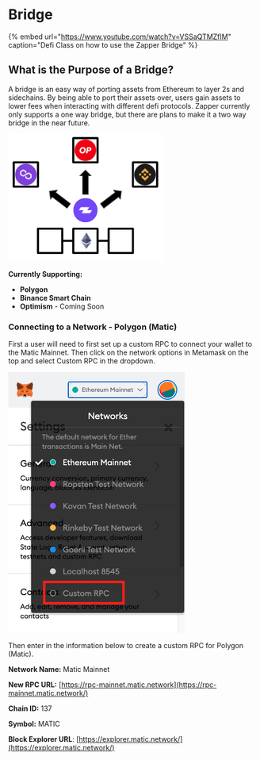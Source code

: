 # Bridge

{% embed url="https://www.youtube.com/watch?v=VSSaQTMZfIM" caption="Defi Class on how to use the Zapper Bridge" %}

## What is the Purpose of a Bridge?

A bridge is an easy way of porting assets from Ethereum to layer 2s and sidechains. By being able to port their assets over, users gain assets to lower fees when interacting with different defi protocols. Zapper currently only supports a one way bridge, but there are plans to make it a two way bridge in the near future.

![](../.gitbook/assets/one-way-bridge.png)

**Currently Supporting:**

* **Polygon**
* **Binance Smart Chain**
* **Optimism** - Coming Soon

### Connecting to a Network - Polygon \(Matic\)

First a user will need to first set up a custom RPC to connect your wallet to the Matic Mainnet. Then click on the network options in Metamask on the top and select Custom RPC in the dropdown.

![Custom RPC Option](../.gitbook/assets/mm-custom.png)

Then enter in the information below to create a custom RPC for Polygon \(Matic\). 

**Network Name:** Matic Mainnet

**New RPC URL:** [https://rpc-mainnet.matic.network](https://rpc-mainnet.matic.network/)

**Chain ID:** 137

**Symbol:** MATIC

**Block Explorer URL**: [https://explorer.matic.network/](https://explorer.matic.network/)

